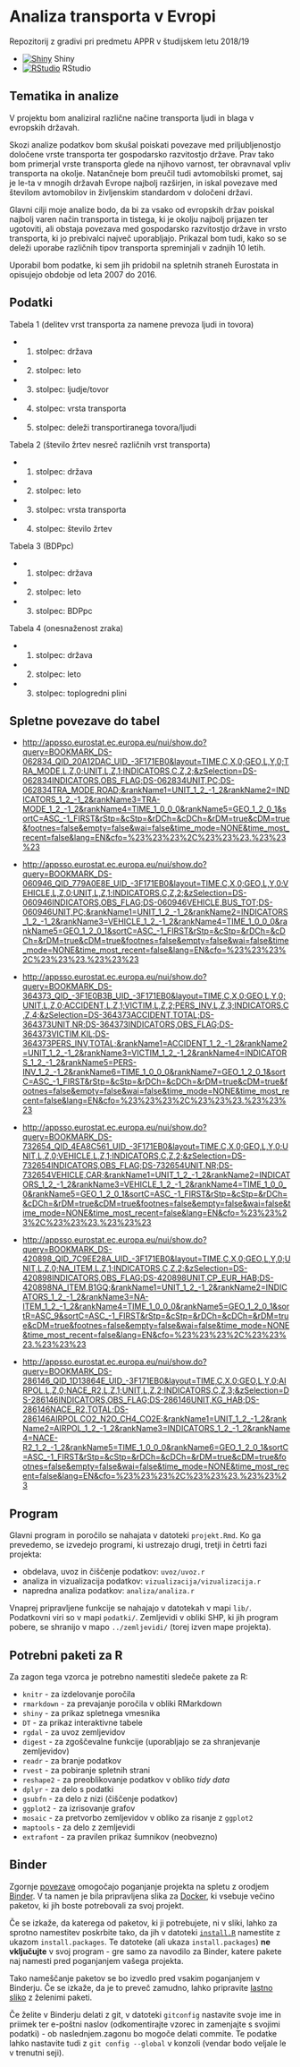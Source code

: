 # Analiza transporta v Evropi

Repozitorij z gradivi pri predmetu APPR v študijskem letu 2018/19

* [![Shiny](http://mybinder.org/badge.svg)](http://beta.mybinder.org/v2/gh/DomenFlakusBosilj/APPR-2018-19/master?urlpath=shiny/APPR-2018-19/projekt.Rmd) Shiny
* [![RStudio](http://mybinder.org/badge.svg)](http://beta.mybinder.org/v2/gh/DomenFlakusBosilj/APPR-2018-19/master?urlpath=rstudio) RStudio


## Tematika in analize

V projektu bom analiziral različne načine transporta ljudi in blaga v evropskih državah.

Skozi analize podatkov bom skušal poiskati povezave med priljubljenostjo določene vrste transporta ter gospodarsko razvitostjo države. Prav tako bom primerjal vrste transporta glede na njihovo varnost, ter obravnaval vpliv transporta na okolje. Natančneje bom preučil tudi avtomobilski promet, saj je le-ta v mnogih državah Evrope najbolj razširjen, in iskal povezave med številom avtomobilov in življenskim standardom v določeni državi.

Glavni cilji moje analize bodo, da bi za vsako od evropskih držav poiskal najbolj varen način transporta in tistega, ki je okolju najbolj prijazen ter ugotoviti, ali obstaja povezava med gospodarsko razvitostjo države in vrsto transporta, ki jo prebivalci največ uporabljajo. Prikazal bom tudi, kako so se deleži uporabe različnih tipov transporta spreminjali v zadnjih 10 letih.

Uporabil bom podatke, ki sem jih pridobil na spletnih straneh Eurostata in opisujejo obdobje od leta 2007 do 2016. 


## Podatki

Tabela 1 (delitev vrst transporta za namene prevoza ljudi in tovora)
- 1. stolpec: država
- 2. stolpec: leto
- 3. stolpec: ljudje/tovor
- 4. stolpec: vrsta transporta
- 5. stolpec: deleži transportiranega tovora/ljudi

Tabela 2 (število žrtev nesreč različnih vrst transporta)
- 1. stolpec: država
- 2. stolpec: leto
- 3. stolpec: vrsta transporta
- 4. stolpec: število žrtev

Tabela 3 (BDPpc)
- 1. stolpec: država
- 2. stolpec: leto
- 3. stolpec: BDPpc

Tabela 4 (onesnaženost zraka)
- 1. stolpec: država
- 2. stolpec: leto
- 3. stolpec: toplogredni plini


## Spletne povezave do tabel

- http://appsso.eurostat.ec.europa.eu/nui/show.do?query=BOOKMARK_DS-062834_QID_20A12DAC_UID_-3F171EB0&layout=TIME,C,X,0;GEO,L,Y,0;TRA_MODE,L,Z,0;UNIT,L,Z,1;INDICATORS,C,Z,2;&zSelection=DS-062834INDICATORS,OBS_FLAG;DS-062834UNIT,PC;DS-062834TRA_MODE,ROAD;&rankName1=UNIT_1_2_-1_2&rankName2=INDICATORS_1_2_-1_2&rankName3=TRA-MODE_1_2_-1_2&rankName4=TIME_1_0_0_0&rankName5=GEO_1_2_0_1&sortC=ASC_-1_FIRST&rStp=&cStp=&rDCh=&cDCh=&rDM=true&cDM=true&footnes=false&empty=false&wai=false&time_mode=NONE&time_most_recent=false&lang=EN&cfo=%23%23%23%2C%23%23%23.%23%23%23

- http://appsso.eurostat.ec.europa.eu/nui/show.do?query=BOOKMARK_DS-060946_QID_779A0E8E_UID_-3F171EB0&layout=TIME,C,X,0;GEO,L,Y,0;VEHICLE,L,Z,0;UNIT,L,Z,1;INDICATORS,C,Z,2;&zSelection=DS-060946INDICATORS,OBS_FLAG;DS-060946VEHICLE,BUS_TOT;DS-060946UNIT,PC;&rankName1=UNIT_1_2_-1_2&rankName2=INDICATORS_1_2_-1_2&rankName3=VEHICLE_1_2_-1_2&rankName4=TIME_1_0_0_0&rankName5=GEO_1_2_0_1&sortC=ASC_-1_FIRST&rStp=&cStp=&rDCh=&cDCh=&rDM=true&cDM=true&footnes=false&empty=false&wai=false&time_mode=NONE&time_most_recent=false&lang=EN&cfo=%23%23%23%2C%23%23%23.%23%23%23

- http://appsso.eurostat.ec.europa.eu/nui/show.do?query=BOOKMARK_DS-364373_QID_-3F1E0B3B_UID_-3F171EB0&layout=TIME,C,X,0;GEO,L,Y,0;UNIT,L,Z,0;ACCIDENT,L,Z,1;VICTIM,L,Z,2;PERS_INV,L,Z,3;INDICATORS,C,Z,4;&zSelection=DS-364373ACCIDENT,TOTAL;DS-364373UNIT,NR;DS-364373INDICATORS,OBS_FLAG;DS-364373VICTIM,KIL;DS-364373PERS_INV,TOTAL;&rankName1=ACCIDENT_1_2_-1_2&rankName2=UNIT_1_2_-1_2&rankName3=VICTIM_1_2_-1_2&rankName4=INDICATORS_1_2_-1_2&rankName5=PERS-INV_1_2_-1_2&rankName6=TIME_1_0_0_0&rankName7=GEO_1_2_0_1&sortC=ASC_-1_FIRST&rStp=&cStp=&rDCh=&cDCh=&rDM=true&cDM=true&footnes=false&empty=false&wai=false&time_mode=NONE&time_most_recent=false&lang=EN&cfo=%23%23%23%2C%23%23%23.%23%23%23

- http://appsso.eurostat.ec.europa.eu/nui/show.do?query=BOOKMARK_DS-732654_QID_4EA8C561_UID_-3F171EB0&layout=TIME,C,X,0;GEO,L,Y,0;UNIT,L,Z,0;VEHICLE,L,Z,1;INDICATORS,C,Z,2;&zSelection=DS-732654INDICATORS,OBS_FLAG;DS-732654UNIT,NR;DS-732654VEHICLE,CAR;&rankName1=UNIT_1_2_-1_2&rankName2=INDICATORS_1_2_-1_2&rankName3=VEHICLE_1_2_-1_2&rankName4=TIME_1_0_0_0&rankName5=GEO_1_2_0_1&sortC=ASC_-1_FIRST&rStp=&cStp=&rDCh=&cDCh=&rDM=true&cDM=true&footnes=false&empty=false&wai=false&time_mode=NONE&time_most_recent=false&lang=EN&cfo=%23%23%23%2C%23%23%23.%23%23%23

- http://appsso.eurostat.ec.europa.eu/nui/show.do?query=BOOKMARK_DS-420898_QID_7C9EE28A_UID_-3F171EB0&layout=TIME,C,X,0;GEO,L,Y,0;UNIT,L,Z,0;NA_ITEM,L,Z,1;INDICATORS,C,Z,2;&zSelection=DS-420898INDICATORS,OBS_FLAG;DS-420898UNIT,CP_EUR_HAB;DS-420898NA_ITEM,B1GQ;&rankName1=UNIT_1_2_-1_2&rankName2=INDICATORS_1_2_-1_2&rankName3=NA-ITEM_1_2_-1_2&rankName4=TIME_1_0_0_0&rankName5=GEO_1_2_0_1&sortR=ASC_9&sortC=ASC_-1_FIRST&rStp=&cStp=&rDCh=&cDCh=&rDM=true&cDM=true&footnes=false&empty=false&wai=false&time_mode=NONE&time_most_recent=false&lang=EN&cfo=%23%23%23%2C%23%23%23.%23%23%23

- http://appsso.eurostat.ec.europa.eu/nui/show.do?query=BOOKMARK_DS-286146_QID_1D13864E_UID_-3F171EB0&layout=TIME,C,X,0;GEO,L,Y,0;AIRPOL,L,Z,0;NACE_R2,L,Z,1;UNIT,L,Z,2;INDICATORS,C,Z,3;&zSelection=DS-286146INDICATORS,OBS_FLAG;DS-286146UNIT,KG_HAB;DS-286146NACE_R2,TOTAL;DS-286146AIRPOL,CO2_N2O_CH4_CO2E;&rankName1=UNIT_1_2_-1_2&rankName2=AIRPOL_1_2_-1_2&rankName3=INDICATORS_1_2_-1_2&rankName4=NACE-R2_1_2_-1_2&rankName5=TIME_1_0_0_0&rankName6=GEO_1_2_0_1&sortC=ASC_-1_FIRST&rStp=&cStp=&rDCh=&cDCh=&rDM=true&cDM=true&footnes=false&empty=false&wai=false&time_mode=NONE&time_most_recent=false&lang=EN&cfo=%23%23%23%2C%23%23%23.%23%23%23

## Program

Glavni program in poročilo se nahajata v datoteki `projekt.Rmd`.
Ko ga prevedemo, se izvedejo programi, ki ustrezajo drugi, tretji in četrti fazi projekta:

* obdelava, uvoz in čiščenje podatkov: `uvoz/uvoz.r`
* analiza in vizualizacija podatkov: `vizualizacija/vizualizacija.r`
* napredna analiza podatkov: `analiza/analiza.r`

Vnaprej pripravljene funkcije se nahajajo v datotekah v mapi `lib/`.
Podatkovni viri so v mapi `podatki/`.
Zemljevidi v obliki SHP, ki jih program pobere,
se shranijo v mapo `../zemljevidi/` (torej izven mape projekta).

## Potrebni paketi za R

Za zagon tega vzorca je potrebno namestiti sledeče pakete za R:

* `knitr` - za izdelovanje poročila
* `rmarkdown` - za prevajanje poročila v obliki RMarkdown
* `shiny` - za prikaz spletnega vmesnika
* `DT` - za prikaz interaktivne tabele
* `rgdal` - za uvoz zemljevidov
* `digest` - za zgoščevalne funkcije (uporabljajo se za shranjevanje zemljevidov)
* `readr` - za branje podatkov
* `rvest` - za pobiranje spletnih strani
* `reshape2` - za preoblikovanje podatkov v obliko *tidy data*
* `dplyr` - za delo s podatki
* `gsubfn` - za delo z nizi (čiščenje podatkov)
* `ggplot2` - za izrisovanje grafov
* `mosaic` - za pretvorbo zemljevidov v obliko za risanje z `ggplot2`
* `maptools` - za delo z zemljevidi
* `extrafont` - za pravilen prikaz šumnikov (neobvezno)

## Binder

Zgornje [povezave](#analiza-podatkov-s-programom-r-201819)
omogočajo poganjanje projekta na spletu z orodjem [Binder](https://mybinder.org/).
V ta namen je bila pripravljena slika za [Docker](https://www.docker.com/),
ki vsebuje večino paketov, ki jih boste potrebovali za svoj projekt.

Če se izkaže, da katerega od paketov, ki ji potrebujete, ni v sliki,
lahko za sprotno namestitev poskrbite tako,
da jih v datoteki [`install.R`](install.R) namestite z ukazom `install.packages`.
Te datoteke (ali ukaza `install.packages`) **ne vključujte** v svoj program -
gre samo za navodilo za Binder, katere pakete naj namesti pred poganjanjem vašega projekta.

Tako nameščanje paketov se bo izvedlo pred vsakim poganjanjem v Binderju.
Če se izkaže, da je to preveč zamudno,
lahko pripravite [lastno sliko](https://github.com/jaanos/APPR-docker) z želenimi paketi.

Če želite v Binderju delati z git,
v datoteki `gitconfig` nastavite svoje ime in priimek ter e-poštni naslov
(odkomentirajte vzorec in zamenjajte s svojimi podatki) -
ob naslednjem.zagonu bo mogoče delati commite.
Te podatke lahko nastavite tudi z `git config --global` v konzoli
(vendar bodo veljale le v trenutni seji).

